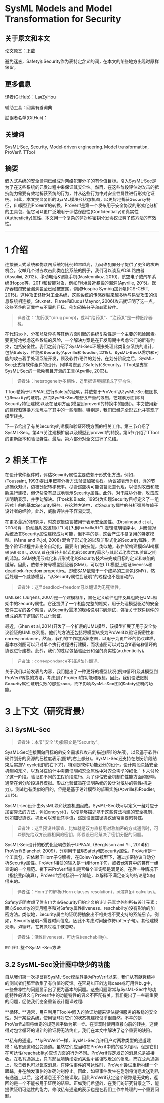 # SysML Models and Model Transformation for Security

## 关于原文和本文

论文原文：[下载](https://perso.telecom-paristech.fr/apvrille/docs/Modelswards2016_Lugou_paper.pdf)

避免迷惑，Safety和Security作为表特定含义的词，在本文的某些地方出现时原样保留。

## 更多信息

译者(GitHub)：LauZyHou

辅助工具：网易有道词典

勘误者名单(GitHub)：

## 关键词

SysML-Sec, Security, Model-driven engineering, Model transformation, ProVerif, TTool

## 摘要

嵌入式系统的安全漏洞已经成为网络犯罪分子的有价值目标。引入SysML-Sec是为了在这些系统的开发过程中来保证其安全性。然而，在这些阶段评估对攻击的抵抗能力需要有效地捕获系统的行为，并从这些行为中对安全性属性进行形式化证明。因此，本文提出(i)新的SysML模块和状态机图，以更好地捕获Security特征，(ii)模型到ProVerif的转换。ProVerif是第一个发布用于安全协议的形式化分析的工具包，但它可以更广泛地用于评估保密性(Confidentially)和真实性(Authenticity)属性。本文用一个复杂的非对称密钥分发协议证明了该方法的有效性。

---
# 1 介绍

连接嵌入式系统和物联网系统的比例越来越高，为网络犯罪分子提供了更多的攻击机会。仅举几个过去攻击此类连接系统的例子，我们可以谈及ADSL路由器(Assolini, 2012)、移动电话&智能手机(Maslennikov, 2010)、航空电子或汽车系统(Hoppe等，2011)和智能对象，例如Fitbit最近暴露的漏洞(Apvrille, 2015)。医疗器械的安全漏洞甚至已经被披露，例如Hospira Symbiq加药泵(ICS-CERT, 2015)。这种攻击还针对工业系统，这些系统的传感器越来越多地与易受攻击的信息系统相连接，Stuxnet、Flame和Duqu (Maynor, 2006)攻击就证明了这一点。这些系统的可靠性有不同的目标，例如恐怖分子和勒索软件。

> 译者注："加药泵"(drug pump)，或叫"给药泵"、"注药泵"是一种医疗器械。

在代码大小、分布以及异构等其他方面引起的系统复杂性是一个主要的风险因素。要更好地考虑这些系统的风险，一个解决方案是在开发周期中考虑它们的所有约束，包括安全性。我们之前介绍了SysML-Sec环境来处理此类复杂系统的设计，包括Safety、性能和Security(Apvrille和Roudier, 2015)。SysML-Sec从需求和可能的攻击着手处理系统开发，顾及软件/硬件的划分。在划分阶段之后，SysML-Sec还支持软件组件的设计，同样考虑到了Safety和Security。TTool是支撑SysML-Sec的一款免费且开源的工具(Apvrille, 2003)。

> 译者注：heterogeneity多相性，这里据语境翻译成了异构性。

TTool依赖于UPPAAL进行Safety的证明，并依赖于ProVerif从SysML-Sec框图执行Security的证明。然而SysML-Sec有些很严重的限制，在建模方面(即对Security特征建模)以及在证明方面(模型到proverif的转换中的限制)。本文使用新的建模和转换方法解决了其中的一些限制。特别是，我们已经完全形式化并实现了模型转换。

下一节给出了有关Security的建模和验证环境方面的相关工作。第三节介绍了SysML-Sec。第4节关注建模扩展以及模型到proverif的转换。第5节介绍了TTool的更新版本和验证特性。最后，第六部分对全文进行了总结。
# 2 相关工作

在设计软件组件时，评估Security属性主要依赖于形式化方法。例如，(Toussaint, 1993)提出用概率分析方法验证加密协议。协议被表示为树，树的节点捕获知识，边被分配转移概率。尽管这些树可能包含恶意代理，以便对攻击和威胁进行建模，但仍然没有显式地表示Security属性。此外，对于威胁分析，攻击应该明确表示，并手动解决。(Trcek和Blazic, 1995)为实现Security目标定义了一组形式上的的基本Security服务。在这种方法中，对Security属性的分析强烈依赖于设计者的经验。此外，威胁评估并不容易实现。

在更多最近的研究中，时态逻辑语言被用于表示安全属性。(Drouineaud et al., 2004)将一阶线性时态逻辑(LTL)引入到Isabelle/HOL定理证明程序中，从而使对系统及其Security属性建模成为可能，但不幸的是，这会产生不易复用的特定模型。(Mana and Pujol, 2008) 混合了形式化的以及非形式化的Security属性，但整个验证过程并非完全自动化，需要专门的技能。类似地，软件架构建模(SAM)框架(Ali et al., 2009)旨在填补非形式化的Security需求与其形式化表示和验证之间的鸿沟。SAM使用形式化和非形式化的Security技术来完成目标的定义和缺陷的缓解。因此，依赖于符号模型验证器(SMV)，可以在LTL模型上验证liveness和deadlock-freedom properties。即使SAM依赖于一个成熟的工具包(SMV)，然后处理一个威胁模型，"从Security属性到证明"的过程也不是自动的。

> 译者注：这里deadlock-freedom可以翻译为无死锁性。

UMLsec (Jurjens, 2007)是一个建模框架，旨在定义软件组件及其组成在UML框架中的Security属性。它还提供了一个相当完整的框架，用于处理模型驱动的安全软件工程的各个阶段，从Security需求的规格说明书到测试，包括关于软件组件的组成的基于逻辑的形式化验证。

最近，(Shen et al, 2014)开发了一个扩展的UML模型，该模型扩展了用于安全协议验证的UML序列图。他们的方法还包括将模型转换为ProVerif以验证保密性和correspondance。然而，我们的工作包括状态图，以用于为更广泛的协议建模。基本序列图可以只对单个执行过程进行建模，而状态图可以对包含if语句和循环的协议进行建模。此外，我们的过程包括验证弱和强的真实性(authenticity)。

> 译者注：correspondance不知道如何翻译。

关于我们以前发表的内容，我们提出了一种更好的模型状况(例如循环)及其模型到ProVerif转换的方法，考虑到了ProVerif的功能和限制。因此，我们设法限制Security属性证明失败的那些case，而不影响SysML-Sec图的Safety证明的功能。
# 3 上下文（研究背景）

## 3.1 SysML-Sec

> 译者注：本节"安全"均指原文是"Security"。

SysML-Sec连接面向目标的的安全需求和攻击的描述(图1的左部)，以及基于软件/硬件划分的资源的细粒度表示(图1的右上部分)。SysML-Sec还支持在划分阶段结束后实施V-cycle(图1的右下方)，特别是软件功能划分的设计。设计阶段包括安全机制的定义，以及对在设计中需要证明的安全属性中对安全需求的细化：本文讨论了这一阶段。验证在不同的工程阶段进行。为了评估安全机制在性能方面的影响，通常在划分阶段进行模拟。形式化验证旨在证明系统的设计对威胁的弹性(抗逆力)。测试也有类似的目的，但是是基于设计模型的部署实施(Apvrille和Roudier, 2015)。

SysML-sec设计由SysML块和状态机图组成。SysML-Sec块可以定义一组对应于加密算法的方法，例如encrypt()，以便能够描述基于这些算法构建的安全机制，例如加密协议。块还可以预设共享值，这是设置加密协议通常需要的特性。

> 译者注：这里预设共享值，比如就是双方直接用对称加密的方式通信时，可以预先给双方设置相同的密钥，即假设已经解决了密钥分配的问题。

SysML-Sec设计的形式化证明依赖于UPPAAL (Bengtsson and Yi., 2014)和ProVerif(Blanchet, 2009)，分别用于证明Safety和Security属性。ProVerif是一个工具包，它依赖于Horn子句解析，在Dolev-Yao模型下，通过加密协议自动分析Security属性。ProVerif接受的输入是一组Horn子句，或者pi演算中的带有一组查询的一个规范。接下来ProVerif输出是否每个查询都是满足的。在后一种情况下（指接受pi演算），ProVerif尝试标识一个踪迹，以解释不满足查询的结论是如何得出的。

> 译者注：Horn子句解析(Horn clauses resolution)，pi演算(pi-calculus)。

Safety证明考虑了除专门为安Security目的定义的设计元素之外的所有设计元素：面向Security的实用程序和对Safety属性(liveness、reachability)没有影响的加密方法。类似地，Security属性的证明将抽象出不相关或不受支持的系统细节。例如，Security证明不需要时间信息，因此不考虑时间操作符(after子句)。其他建模元素，如循环，在转换过程中被忽略。

> 译者注：活性(liveness)，可达性(reachability)。

`图1` 
图1: 整个SysML-Sec方法

## 3.2 SysML-Sec设计图中缺少的功能

自从我们第一次提出将SysML-Sec模型转换为ProVerif以来，我们从有献身精神的测试者们那里收集了有价值的反馈。在容易纠正的边缘case或可用性bug中，一些鲁棒性的问题显示出了更为基本的问题。这些问题常常与SysML-Sec中的功能特性的语义与ProVerif中的功能特性的语义不匹配有关。我们提出了一些最重要的问题，促使我们完全重新设计翻译过程:

**循环。**通常，用户利用TTool中嵌入的验证功能来评估提供服务的系统的安全性。对于某些系统，使用循环对它们的状态机建模似乎很自然。不幸的是，ProVerif试图将给定的规范摊平做为第一步。在实现时使用直接向前的转换，这使得对包含循环的设计的验证将无法终止。我们在本文中解决了这个重要的缺陷。

**私有的通道。**与ProVerif一样，SysML-Sec允许用户对两种类型的通道建模：私有通道和公共通道。虽然它们应当和在ProVerif中的的语义相同，但是它们在可达性(reachability)查询方面的行为不同。ProVerif假定发送的消息总是被接收。在私有通道上，只有那些明确指定的某些才能读取发送的消息，而在公共通道上，攻击者也可以读取消息。在评估事件的可达性时，ProVerif尝试重新构建一个跟踪，并在触发事件的准确时刻停止。因此，如果事件发生在刚刚将消息发送到私有通道上以后，这时消息还不会被读取。因此ProVerif认定这个跟踪是无效的，返回的是一个不能被用于证明的结果。正如我们希望的，在我们的研究背景之下，能提供证明可达性的能力，修改私有通道的表示也是在我们工作中处理的一个重要问题。

